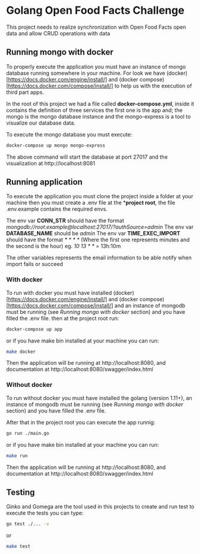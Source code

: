# Golang Open Food Facts Challenge

This project needs to realize synchronization with Open Food Facts open data and allow CRUD operations with data

## Running mongo with docker

To properly execute the application you must have an instance of mongo database running somewhere in your machine. For look we
have (docker)[https://docs.docker.com/engine/install/] and (docker compose)[https://docs.docker.com/compose/install/] to help
us with the execution of third part apps. 

In the root of this project we had a file called **docker-compose.yml**, inside it contains the definition of three services
the first one is the app and; the mongo is the mongo database instance and the mongo-express is a tool to visualize our database data.

To execute the mongo database you must execute: 

```sh
docker-compose up mongo mongo-express
```

The above command will start the database at port 27017 and the visualization at http://localhost:8081

## Running application

To execute the application you must clone the project inside a folder at your machine then you must create a .env file
at the ***project root**, the file .env.example contains the required envs.

The env var **CONN_STR** should have the format _mongodb://root:example@localhost:27017/?authSource=admin_
The env var **DATABASE_NAME** should be _admin_
The env var **TIME_EXEC_IMPORT** should have the format _* * * *_ (Where the first one represents minutes and the second is the hour) eg. _10 13 * *_ = 13h:10m

The other variables represents the email information to be able notify when import fails or succeed

### With docker

To run with docker you must have installed (docker)[https://docs.docker.com/engine/install/] and (docker compose)[https://docs.docker.com/compose/install/] and an instance of mongodb must be running (see _Running mongo with docker_ section) and you have filled the .env file. then at the project root run:

```sh
docker-compose up app
```

or if you have make bin installed at your machine you can run:

```sh
make docker
```

Then the application will be running at http://localhost:8080, and documentation at http://localhost:8080/swagger/index.html


### Without docker

To run without docker you must have installed the golang (version 1.11+), an instance of mongodb must be running (see _Running mongo with docker_ section) and you have filled the .env file.

After that in the project root you can execute the app runnig:

```sh
go run ./main.go
```

or if you have make bin installed at your machine you can run:

```sh
make run
```

Then the application will be running at http://localhost:8080, and documentation at http://localhost:8080/swagger/index.html


## Testing

Ginko and Gomega are the tool used in this projects to create and run test to execute the tests you can type:

```sh
go test ./... -v
```

or 

```sh
make test
```
